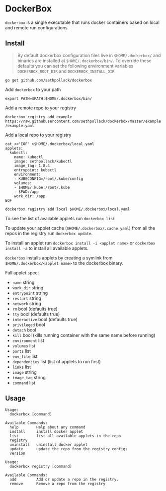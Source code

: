 # DockerBox

`dockerbox` is a single executable that runs docker containers based on local and remote run configurations.

## Install

> By default dockerbox configuration files live in `$HOME/.dockerbox/` and binaries are installed at `$HOME/.dockerbox/bin/`. To override these defaults you can set the following environment variables `DOCKERBOX_ROOT_DIR` and `DOCKERBOX_INSTALL_DIR`.

`go get github.com/sethpollack/dockerbox`

Add `dockerbox` to your path

```
export PATH=$PATH:$HOME/.dockerbox/bin/
```

Add a remote repo to your registry

`dockerbox registry add example https://raw.githubusercontent.com/sethpollack/dockerbox/master/example/example.yaml`

Add a local repo to your registry

```
cat <<'EOF' >$HOME/.dockerbox/local.yaml
applets:
  kubectl:
    name: kubectl
    image: sethpollack/kubectl
    image_tag: 1.8.4
    entrypoint: kubectl
    environment:
    - KUBECONFIG=/root/.kube/config
    volumes:
    - $HOME/.kube:/root/.kube
    - $PWD:/app
    work_dir: /app
EOF
```

`dockerbox registry add local $HOME/.dockerbox/local.yaml`

To see the list of available applets run `dockerbox list`

To update your applet cache (`$HOME/.dockerbox/.cache.yaml`) from all the repos in the registry run `dockerbox update`.

To install an applet run `dockerbox install -i <applet name>` or `dockerbox install -a` to install all available applets.

`dockerbox` installs applets by creating a symlink from `$HOME/.dockerbox/<applet name>` to the dockerbox binary.

Full applet spec:

- `name` string
- `work_dir` string
- `entrypoint` string
- `restart` string
- `network` string
- `rm` bool (defaults true)
- `tty` bool (defaults true)
- `interactive` bool (defaults true)
- `privileged` bool
- `detach` bool
- `kill` bool (kills running container with the same name before running)
- `environment` list
- `volumes` list
- `ports` list
- `env_file` list
- `dependencies` list (list of applets to run first)
- `links` list
- `image` string
- `image_tag` string
- `command` list

## Usage
```
Usage:
  dockerbox [command]

Available Commands:
  help        Help about any command
  install     install docker applet
  list        list all available applets in the repo
  registry
  uninstall   uninstall docker applet
  update      update the repo from the registry configs
  version
```
```
Usage:
  dockerbox registry [command]

Available Commands:
  add         Add or update a repo in the registry.
  remove      Remove a repo from the registry
```
